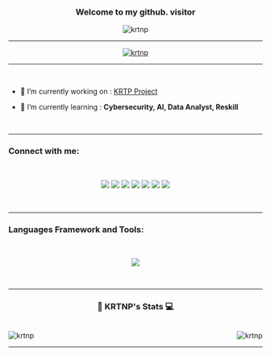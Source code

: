 <h3 align="center">Welcome to my github. visitor</h3>

<p align="center"> <img src="https://komarev.com/ghpvc/?username=krtnp&label=Profile%20views&color=000000&style=flat" alt="krtnp" /> </p>
<hr>
<p align="center"> <a href="https://github.com/ryo-ma/github-profile-trophy"><img src="https://github-profile-trophy.vercel.app/?username=krtnp" alt="krtnp" /></a> </p>
<hr>
<br>

- 🔭 I’m currently working on : [KRTP Project](https://github.com/KRTNP/KRTNP)

- 🌱 I’m currently learning : **Cybersecurity, AI, Data Analyst, Reskill**

<br>
<hr>

<h3 align="left">Connect with me:</h3>
<br>
<p align="center">
<a href="https://github.com/KRTNP" target="blank"><img src="https://img.shields.io/badge/GitHub-100000?style=for-the-badge&logo=github&logoColor=white"/></a>
<a href="https://leetcode.com/Nattaphon_Honghin/" target="blank"><img src="https://img.shields.io/badge/-LeetCode-FFA116?style=for-the-badge&logo=LeetCode&logoColor=black"/></a>
<a href="mailto:nattaphon.honghin@gmail.com" target="blank"><img src="https://img.shields.io/badge/Gmail-D14836?style=for-the-badge&logo=gmail&logoColor=white"/></a>
<a href="www.linkedin.com/in/nattaphon-honghin-272407289" target="blank"><img src="https://img.shields.io/badge/LinkedIn-0077B5?style=for-the-badge&logo=linkedin&logoColor=white"/></a>
<a href="https://www.facebook.com/profile.php?id=100081603250504" target="blank"><img src="https://img.shields.io/badge/Facebook-1877F2?style=for-the-badge&logo=facebook&logoColor=white"/></a>
<a href="https://www.instagram.com/nattaphon.honghin/" target="blank"><img src="https://img.shields.io/badge/Instagram-E4405F?style=for-the-badge&logo=instagram&logoColor=white"/></a>
<a href="https://discordapp.com/users/423110949235326976" target="blank"><img src="https://img.shields.io/badge/Discord-5865F2?style=for-the-badge&logo=discord&logoColor=white"/></a>
</p>
<br>
<hr>

<h3 align="left">Languages Framework and Tools:</h3>
<br>
<p align="center">
  <a href="https://skillicons.dev">
     <img align="center" src="https://skillicons.dev/icons?i=c,cs,cpp,java,py,js,ts,lua,flutter,html,css,php,react,vue,tailwind,svelte,bootstrap,nodejs,nuxtjs,nestjs,nextjs,express,firebase,mysql,mongodb,nginx,vscode,matlab,github,git,figma,arduino,raspberrypi"/>
  </a>
</p>
<br>
<hr>
<h3 align="center">📌 KRTNP's Stats 💻</h3>
<br>
<a><img align="left" src="https://github-readme-stats.vercel.app/api?username=krtnp&show_icons=true&theme=highcontrast&locale=en" alt="krtnp" /></a>
<a><img align="right" src="https://github-readme-stats.vercel.app/api/top-langs?username=krtnp&show_icons=true&theme=highcontrast&locale=en&layout=compact" alt="krtnp" /></a>
<br>
<hr>
